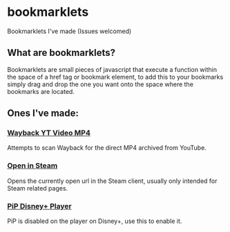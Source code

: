 # bookmarklets
Bookmarklets I've made (Issues welcomed)

## What are bookmarklets?
Bookmarklets are small pieces of javascript that execute a function within the space of a href tag or bookmark element, to add this to your bookmarks simply drag and drop the one you want onto the space where the bookmarks are located.

## Ones I've made:
<h3><a href="javascript:location.href=`https://web.archive.org/web/2/http://wayback-fakeurl.archive.org/yt/${new URL(window.location.href).searchParams.get('v')}`">Wayback YT Video MP4</a></h3>
Attempts to scan Wayback for the direct MP4 archived from YouTube.

<h3><a href="javascript:window.location=`steam://openurl/${window.location.href}`">Open in Steam</a></h3>
Opens the currently open url in the Steam client, usually only intended for Steam related pages.

<h3><a href="javascript:(function(){document.querySelectorAll('video[disablepictureinpicture]')[0].removeAttribute('disablepictureinpicture')})()">PiP Disney+ Player</a></h3>
PiP is disabled on the player on Disney+, use this to enable it.